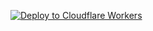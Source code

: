  [![Deploy to Cloudflare Workers](https://deploy.workers.cloudflare.com/button)](https://deploy.workers.cloudflare.com/?url=https://github.com/gasvless/gas)
